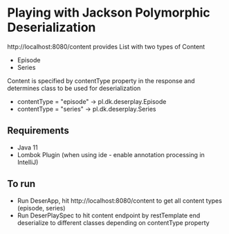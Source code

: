 Playing with Jackson Polymorphic Deserialization
===============

http://localhost:8080/content provides List with two types of Content
- Episode 
- Series

Content is specified by contentType property in the response and determines class to be used for deserialization
- contentType = "episode" -> pl.dk.deserplay.Episode
- contentType = "series" -> pl.dk.deserplay.Series


## Requirements

* Java 11
* Lombok Plugin (when using ide - enable annotation processing in IntelliJ)

## To run
* Run DeserApp, hit http://localhost:8080/content to get all content types (episode, series) 
* Run DeserPlaySpec to hit content endpoint by restTemplate end deserialize to different classes depending on contentType property 




